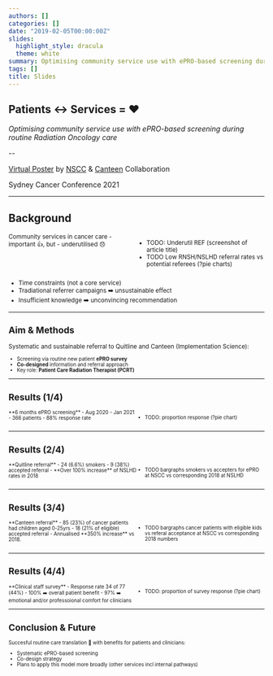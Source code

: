```yaml
---
authors: []
categories: []
date: "2019-02-05T00:00:00Z"
slides:
  highlight_style: dracula
  theme: white
summary: Optimising community service use with ePRO-based screening during routine Radiation Oncology care
tags: []
title: Slides
---
```


<link rel="stylesheet" href="reveal_custom.css">

## Patients ↔ Services  = ❤️

_Optimising community service use with ePRO-based screening during routine Radiation Oncology care_

--

[Virtual Poster]() by [NSCC]() & [Canteen]() Collaboration  

Sydney Cancer Conference 2021


---

## Background

<style>
.smaller-font{
  font-size:smaller;
  text-align:left;
}

.left-align-text{
  text-align:left;
}

.container{
    display: flex;
    
}
.col{
    flex: 1;
}
.spacer-top{
  margin-top:1em;
}

.spacer-bottom{
  margin-bottom:1em;
}

</style>

<div class="container smaller-font">

<div class="col" data-markdown>
Community services in cancer care
- important 👍, but
- underutilised 😞

</div>

<div class="col r-stack">
<ul>  
<li class="fragment pointy">TODO: Underutil REF (screenshot of article title) </li>  
<li class="fragment pointy">TODO Low RNSH/NSLHD referral rates vs potential referees (?pie charts) </li>  
</ul>  
</div>

</div>

<div class="fragment smaller-font spacer-top">

- Time constraints (not a core service)
- Tradiational referrer campaigns ➡️ unsustainable effect
- Insufficient knowledge ➡️ unconvincing recommendation
 
<div> 

---

## Aim & Methods

<div class="left-align-text">

Systematic and sustainable referral to Quitline and Canteen (Implementation Science):

</div>

<div class="smaller-font"> 

- Screening via routine new patient **ePRO survey**
- **Co-designed** information and referral approach
- Key role: **Patient Care Radiation Therapist (PCRT)**

</div>

---

## Results (1/4)

<div class="container smaller-font spacer-bottom">

<div class="col" data-markdown>
**6 months ePRO screening**
- Aug 2020 - Jan 2021
- 366 patients 
- 88% response rate

</div>

<div class="col">
<ul>  
<li class="fragment pointy">TODO: proportion response (?pie chart) </li>  
</ul>  
</div>

</div>

---

## Results (2/4)

<div class="container smaller-font spacer-bottom">

<div class="col" data-markdown>
**Quitline referral**
- 24 (6.6%) smokers
- 9 (38%) accepted referral
- **Over 100% increase** of NSLHD rates in 2018

</div>

<div class="col">
<ul>  
<li class="fragment pointy">TODO bargraphs smokers vs accepters for ePRO at NSCC vs corresponding 2018 at NSLHD </li>  
</ul>  
</div>

</div>

---

## Results (3/4)

<div class="container smaller-font">

<div class="col" data-markdown>
**Canteen referral**
- 85 (23%) of cancer patients had children aged 0-25yrs
- 18 (21% of eligible) accepted referral
- Annualised **350% increase** vs 2018.

</div>

<div class="col">

<ul>  
<li class="fragment pointy">TODO bargraphs cancer patients with eligible kids vs referal acceptance at NSCC vs corresponding 2018 numbers </li>  
</ul>  
 
</div> 

</div>

---

## Results (4/4)

<div class="container smaller-font">

<div class="col" data-markdown>
**Clinical staff survey**
- Response rate 34 of 77 (44%)
- 100% ➡️ overall patient benefit
- 97% ➡️ emotional and/or professoional comfort for clinicians

</div>

<div class="col">

<ul>  
<li class="fragment pointy">TODO: proportion of survey response (?pie chart) </li>  
</ul> 
 
</div> 

</div>


---

## Conclusion & Future

<div class="smaller-font">

Succesful routine care translation 💪 with benefits for patients and clinicians:
- Systematic ePRO-based screening
- Co-design strategy
- Plans to apply this model more broadly (other services incl internal pathways)

</div>
